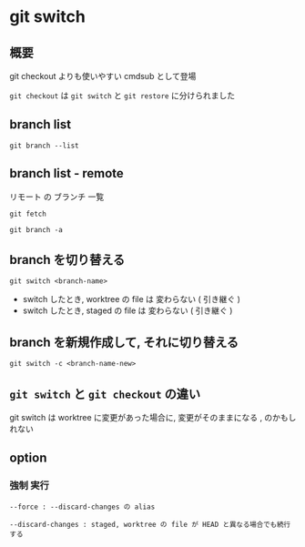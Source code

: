 
# git switch


## 概要

git checkout よりも使いやすい cmdsub として登場

`git checkout` は `git switch` と `git restore` に分けられました



## branch list

```
git branch --list
```


## branch list  -  remote

リモート の ブランチ 一覧

```
git fetch
```

```
git branch -a
```


## branch を切り替える

```
git switch <branch-name>
```

- switch したとき, worktree の file は 変わらない ( 引き継ぐ )
- switch したとき, staged   の file は 変わらない ( 引き継ぐ )


## branch を新規作成して, それに切り替える

```
git switch -c <branch-name-new>
```


## `git switch` と `git checkout` の違い

git switch は worktree に変更があった場合に,
変更がそのままになる
, のかもしれない


## option

### 強制 実行

```
--force : --discard-changes の alias
```

```
--discard-changes : staged, worktree の file が HEAD と異なる場合でも続行する
```



